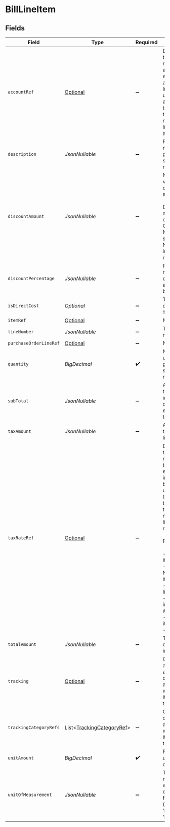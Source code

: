# BillLineItem


## Fields

| Field                                                                                                                                                                                                                                                                                               | Type                                                                                                                                                                                                                                                                                                | Required                                                                                                                                                                                                                                                                                            | Description                                                                                                                                                                                                                                                                                         |
| --------------------------------------------------------------------------------------------------------------------------------------------------------------------------------------------------------------------------------------------------------------------------------------------------- | --------------------------------------------------------------------------------------------------------------------------------------------------------------------------------------------------------------------------------------------------------------------------------------------------- | --------------------------------------------------------------------------------------------------------------------------------------------------------------------------------------------------------------------------------------------------------------------------------------------------- | --------------------------------------------------------------------------------------------------------------------------------------------------------------------------------------------------------------------------------------------------------------------------------------------------- |
| `accountRef`                                                                                                                                                                                                                                                                                        | [Optional<AccountRef>](../../models/components/AccountRef.md)                                                                                                                                                                                                                                       | :heavy_minus_sign:                                                                                                                                                                                                                                                                                  | Data types that reference an account, for example bill and invoice line items, use an accountRef that includes the ID and name of the linked account.                                                                                                                                               |
| `description`                                                                                                                                                                                                                                                                                       | *JsonNullable<String>*                                                                                                                                                                                                                                                                              | :heavy_minus_sign:                                                                                                                                                                                                                                                                                  | Friendly name of the goods or services received.                                                                                                                                                                                                                                                    |
| `discountAmount`                                                                                                                                                                                                                                                                                    | *JsonNullable<BigDecimal>*                                                                                                                                                                                                                                                                          | :heavy_minus_sign:                                                                                                                                                                                                                                                                                  | Numerical value of any discounts applied.<br/><br/>Do not use to apply discounts in Oracle NetSuite—see Oracle NetSuite integration reference.                                                                                                                                                      |
| `discountPercentage`                                                                                                                                                                                                                                                                                | *JsonNullable<BigDecimal>*                                                                                                                                                                                                                                                                          | :heavy_minus_sign:                                                                                                                                                                                                                                                                                  | Percentage rate of any discount applied to the bill.                                                                                                                                                                                                                                                |
| `isDirectCost`                                                                                                                                                                                                                                                                                      | *Optional<Boolean>*                                                                                                                                                                                                                                                                                 | :heavy_minus_sign:                                                                                                                                                                                                                                                                                  | The bill is a direct cost if `True`.                                                                                                                                                                                                                                                                |
| `itemRef`                                                                                                                                                                                                                                                                                           | [Optional<ItemRef>](../../models/components/ItemRef.md)                                                                                                                                                                                                                                             | :heavy_minus_sign:                                                                                                                                                                                                                                                                                  | N/A                                                                                                                                                                                                                                                                                                 |
| `lineNumber`                                                                                                                                                                                                                                                                                        | *JsonNullable<String>*                                                                                                                                                                                                                                                                              | :heavy_minus_sign:                                                                                                                                                                                                                                                                                  | The bill line's number.                                                                                                                                                                                                                                                                             |
| `purchaseOrderLineRef`                                                                                                                                                                                                                                                                              | [Optional<Zero>](../../models/components/Zero.md)                                                                                                                                                                                                                                                   | :heavy_minus_sign:                                                                                                                                                                                                                                                                                  | N/A                                                                                                                                                                                                                                                                                                 |
| `quantity`                                                                                                                                                                                                                                                                                          | *BigDecimal*                                                                                                                                                                                                                                                                                        | :heavy_check_mark:                                                                                                                                                                                                                                                                                  | Number of units of goods or services received.                                                                                                                                                                                                                                                      |
| `subTotal`                                                                                                                                                                                                                                                                                          | *JsonNullable<BigDecimal>*                                                                                                                                                                                                                                                                          | :heavy_minus_sign:                                                                                                                                                                                                                                                                                  | Amount of the line, inclusive of discounts but exclusive of tax.                                                                                                                                                                                                                                    |
| `taxAmount`                                                                                                                                                                                                                                                                                         | *JsonNullable<BigDecimal>*                                                                                                                                                                                                                                                                          | :heavy_minus_sign:                                                                                                                                                                                                                                                                                  | Amount of tax for the line.                                                                                                                                                                                                                                                                         |
| `taxRateRef`                                                                                                                                                                                                                                                                                        | [Optional<TaxRateRef>](../../models/components/TaxRateRef.md)                                                                                                                                                                                                                                       | :heavy_minus_sign:                                                                                                                                                                                                                                                                                  | Data types that reference a tax rate, for example invoice and bill line items, use a taxRateRef that includes the ID and name of the linked tax rate.<br/><br/>Found on:<br/><br/>- Bill line items<br/>- Bill Credit Note line items<br/>- Credit Note line items<br/>- Direct incomes line items<br/>- Invoice line items<br/>- Items |
| `totalAmount`                                                                                                                                                                                                                                                                                       | *JsonNullable<BigDecimal>*                                                                                                                                                                                                                                                                          | :heavy_minus_sign:                                                                                                                                                                                                                                                                                  | Total amount of the line, including tax.                                                                                                                                                                                                                                                            |
| `tracking`                                                                                                                                                                                                                                                                                          | [Optional<PropertieTracking>](../../models/components/PropertieTracking.md)                                                                                                                                                                                                                         | :heavy_minus_sign:                                                                                                                                                                                                                                                                                  | Categories, and a project and customer, against which the item is tracked.                                                                                                                                                                                                                          |
| `trackingCategoryRefs`                                                                                                                                                                                                                                                                              | List<[TrackingCategoryRef](../../models/components/TrackingCategoryRef.md)>                                                                                                                                                                                                                         | :heavy_minus_sign:                                                                                                                                                                                                                                                                                  | Collection of categories against which this item is tracked.                                                                                                                                                                                                                                        |
| `unitAmount`                                                                                                                                                                                                                                                                                        | *BigDecimal*                                                                                                                                                                                                                                                                                        | :heavy_check_mark:                                                                                                                                                                                                                                                                                  | Price of each unit of goods or services.                                                                                                                                                                                                                                                            |
| `unitOfMeasurement`                                                                                                                                                                                                                                                                                 | *JsonNullable<String>*                                                                                                                                                                                                                                                                              | :heavy_minus_sign:                                                                                                                                                                                                                                                                                  | The measurement which defines a unit for this item (e.g. 'kilogram', 'litre').                                                                                                                                                                                                                      |